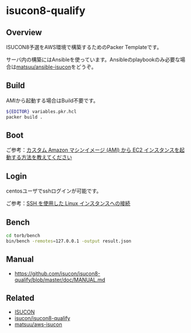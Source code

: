 # isucon8-qualify

## Overview

ISUCON8予選をAWS環境で構築するためのPacker Templateです。


サーバ内の構築にはAnsibleを使っています。Ansibleのplaybookのみ必要な場合は[matsuu/ansible-isucon](https://github.com/matsuu/ansible-isucon)をどうぞ。

## Build

AMIから起動する場合はBuild不要です。

```sh
${EDITOR} variables.pkr.hcl
packer build .
```

## Boot

ご参考：[カスタム Amazon マシンイメージ (AMI) から EC2 インスタンスを起動する方法を教えてください](https://aws.amazon.com/jp/premiumsupport/knowledge-center/launch-instance-custom-ami/)

## Login

centosユーザでsshログインが可能です。

ご参考：[SSH を使用した Linux インスタンスへの接続](https://docs.aws.amazon.com/ja_jp/AWSEC2/latest/UserGuide/AccessingInstancesLinux.html)

## Bench

```sh
cd torb/bench
bin/bench -remotes=127.0.0.1 -output result.json
```

## Manual

* https://github.com/isucon/isucon8-qualify/blob/master/doc/MANUAL.md

## Related

* [ISUCON](https://isucon.net/)
* [isucon/isucon8-qualify](https://github.com/isucon/isucon8-qualify)
* [matsuu/aws-isucon](https://github.com/matsuu/aws-isucon)
